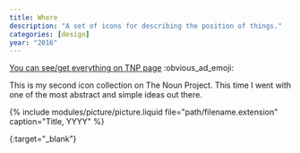 ```yaml
---
title: Where
description: "A set of icons for describing the position of things."
categories: [design]
year: "2016"
---
```


[You can see/get everything on TNP page][noun-project-where] :obvious_ad_emoji:

This is my second icon collection on The Noun Project. This time I went with one of the most abstract and simple ideas out there.

{% include modules/picture/picture.liquid file="path/filename.extension" caption="Title, YYYY" %}

[noun-project-where]: https://thenounproject.com/smutnyleszek/collection/where/
{:target="_blank"}
